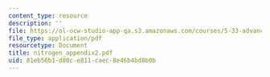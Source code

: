 ```yaml
---
content_type: resource
description: ''
file: https://ol-ocw-studio-app-qa.s3.amazonaws.com/courses/5-33-advanced-chemical-experimentation-and-instrumentation-fall-2007/81eb56b1d80ce811caec8e46b4bd8b0b_nitrogen_appendix2.pdf
file_type: application/pdf
resourcetype: Document
title: nitrogen_appendix2.pdf
uid: 81eb56b1-d80c-e811-caec-8e46b4bd8b0b
---
```

